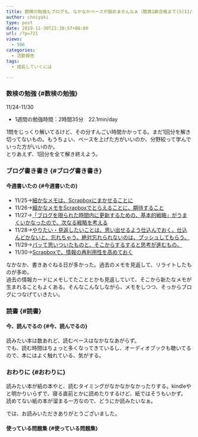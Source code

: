 ```yaml
---
title: 数検の勉強もブログも、なかなかペースが掴めませんなぁ（数検1級合格まで(5)11/24-11/30）
author: choiyaki
type: post
date: 2019-11-30T22:30:57+00:00
url: /?p=721
views:
  - 586
categories:
  - 活動報告
tags:
  - 成長していくには

---
```

### 数検の勉強 {#数検の勉強}

11/24-11/30

  * 1週間の勉強時間：2時間35分　22.1min/day

1問をじっくり解いてるけど、その分すんごい時間かかってる。まだ1回分を解き切ってないもの。もうちょい、ペースを上げた方がいいのか、分野絞って学んでいった方がいいのか。  
とりあえず、1回分を全て解き終えよう。

### ブログ書き書き {#ブログ書き書き}

#### 今週書いたの {#今週書いたの}

  * 11/25→<a href="https://choiyaki.com/?p=708" draggable="false">細かなメモは、Scrapboxにまかせることに </a>
  * 11/26→<a href="https://choiyaki.com/?p=710" draggable="false">細かなメモをScrapboxでとらえることに、期待すること </a>
  * 11/27→<a href="https://choiyaki.com/?p=712" draggable="false">「ブログを限られた時間内に更新するための、基本的戦略」がうまくいかなったので、次なる戦略を考える </a>
  * 11/28→<a href="https://choiyaki.com/?p=715" draggable="false">やりたい・見返したいことは、思い出せるよう仕込んでおく。仕込んどかないと、忘れちゃう。絶対忘れられないのは、プッシュしてもらう。 </a>
  * 11/29→<a href="https://choiyaki.com/?p=717" draggable="false">パッて思いついたものと、そこからするすると思考が進むもの。 </a>
  * 11/30→<a href="https://choiyaki.com/?p=719" draggable="false">Scrapboxで、情報の再利用性を高めておく </a>

なかなか、書きあぐねる日が多かった。過去のメモを見返して、リライトしたものが多め。  
過去の情報カードにメモしてたこととかも見返していて、そこから新たなメモが生まれることもよくある。そんなこんなしながら、メモをしつつ、そっからブログにつなげていきたい。

### 読書 {#読書}

#### 今、読んでるの {#今、読んでるの}



読みたい本は数あれど、読むペースはなかななあがらず。  
でも、読む時間はちょっと多くなってきているし、オーディオブックも聴いてるので、本にはよく触れている、気がする。

### おわりに {#おわりに}

読みたい本が紙の本やと、読むタイミングがなかなかなかったりする。kindleやと明かりいらずで、寝る直前とかに読めたりするけど、紙ではそうもいかず。  
読めてない紙の本が溜まる一方なので、どうにか読みたいなぁ。

では、お読みいただきありがとうございました。

#### 使っている問題集 {#使っている問題集}